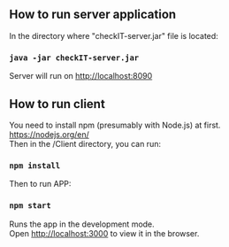 ## How to run server application
In the directory where "checkIT-server.jar" file is located:

### `java -jar checkIT-server.jar`

Server will run on [http://localhost:8090](http://localhost:8090)

## How to run client

You need to install npm (presumably with Node.js) at first. https://nodejs.org/en/ <br />
Then in the /Client directory, you can run:

### `npm install`

Then to run APP:

### `npm start`

Runs the app in the development mode.<br />
Open [http://localhost:3000](http://localhost:3000) to view it in the browser.
